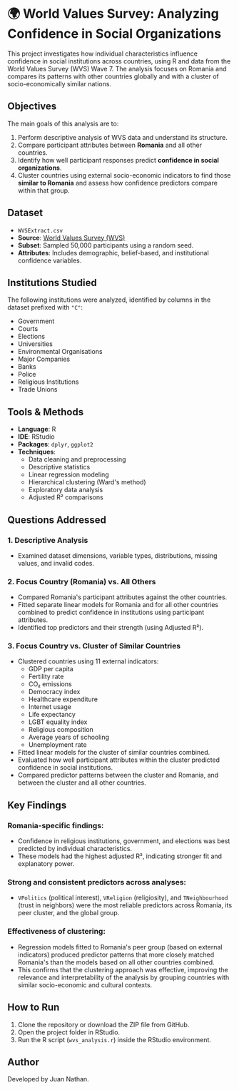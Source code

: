 # 🌍 World Values Survey: Analyzing Confidence in Social Organizations

This project investigates how individual characteristics influence confidence in social institutions across countries, using R and data from the World Values Survey (WVS) Wave 7. The analysis focuses on Romania and compares its patterns with other countries globally and with a cluster of socio-economically similar nations.

## Objectives

The main goals of this analysis are to:

1. Perform descriptive analysis of WVS data and understand its structure.
2. Compare participant attributes between **Romania** and all other countries.
3. Identify how well participant responses predict **confidence in social organizations**.
4. Cluster countries using external socio-economic indicators to find those **similar to Romania** and assess how confidence predictors compare within that group.

## Dataset

- `WVSExtract.csv`
- **Source**: [World Values Survey (WVS)](https://www.worldvaluessurvey.org/WVSDocumentationWV7.jsp)
- **Subset**: Sampled 50,000 participants using a random seed.
- **Attributes**: Includes demographic, belief-based, and institutional confidence variables.

## Institutions Studied

The following institutions were analyzed, identified by columns in the dataset prefixed with `"C"`:

- Government
- Courts
- Elections
- Universities
- Environmental Organisations
- Major Companies
- Banks
- Police
- Religious Institutions
- Trade Unions

## Tools & Methods

- **Language**: R
- **IDE**: RStudio
- **Packages**: `dplyr`, `ggplot2`
- **Techniques**:
  - Data cleaning and preprocessing
  - Descriptive statistics
  - Linear regression modeling
  - Hierarchical clustering (Ward's method)
  - Exploratory data analysis
  - Adjusted R² comparisons

## Questions Addressed

### 1. Descriptive Analysis  
- Examined dataset dimensions, variable types, distributions, missing values, and invalid codes.

### 2. Focus Country (Romania) vs. All Others  
- Compared Romania's participant attributes against the other countries.
- Fitted separate linear models for Romania and for all other countries combined to predict confidence in institutions using participant attributes.
- Identified top predictors and their strength (using Adjusted R²).

### 3. Focus Country vs. Cluster of Similar Countries  
- Clustered countries using 11 external indicators:
  - GDP per capita
  - Fertility rate
  - CO₂ emissions
  - Democracy index
  - Healthcare expenditure
  - Internet usage
  - Life expectancy
  - LGBT equality index
  - Religious composition
  - Average years of schooling
  - Unemployment rate
- Fitted linear models for the cluster of similar countries combined.
- Evaluated how well participant attributes within the cluster predicted confidence in social institutions.
- Compared predictor patterns between the cluster and Romania, and between the cluster and all other countries.

## Key Findings

### Romania-specific findings:
- Confidence in religious institutions, government, and elections was best predicted by individual characteristics.
- These models had the highest adjusted R², indicating stronger fit and explanatory power.

### Strong and consistent predictors across analyses:
- `VPolitics` (political interest), `VReligion` (religiosity), and `TNeighbourhood` (trust in neighbors) were the most reliable predictors across Romania, its peer cluster, and the global group.

### Effectiveness of clustering:
- Regression models fitted to Romania's peer group (based on external indicators) produced predictor patterns that more closely matched Romania's than the models based on all other countries combined.
- This confirms that the clustering approach was effective, improving the relevance and interpretability of the analysis by grouping countries with similar socio-economic and cultural contexts.

## How to Run

1. Clone the repository or download the ZIP file from GitHub.
2. Open the project folder in RStudio.
3. Run the R script (`wvs_analysis.r`) inside the RStudio environment.

## Author

Developed by Juan Nathan.


